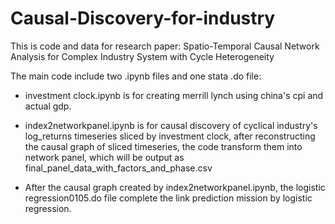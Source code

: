 # Causal-Discovery-for-industry
This is code and data for research paper: Spatio-Temporal Causal Network Analysis for Complex Industry System with Cycle Heterogeneity

The main code include two .ipynb files and one stata .do file: 

- investment clock.ipynb is for creating merrill lynch using china's cpi and actual gdp.

- index2networkpanel.ipynb is for causal discovery of cyclical industry's log_returns timeseries sliced by investment clock, after reconstructing the causal graph of sliced timeseries, the code transform them into network panel, which will be output as final_panel_data_with_factors_and_phase.csv

- After the causal graph created by index2networkpanel.ipynb, the logistic regression0105.do file complete the link prediction mission by logistic regression.
